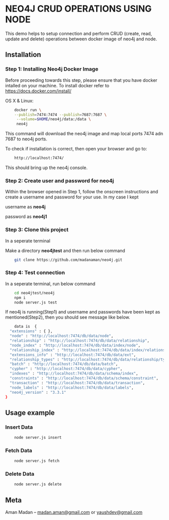 # NEO4J CRUD OPERATIONS USING NODE
 This demo helps to setup connection and perform CRUD (create, read, update and delete) operations between docker image of neo4j and node.


## Installation

### Step 1: Installing Neo4j Docker Image

Before proceeding towards this step, please ensure that you have docker intalled on your machine. 
To install docker refer to https://docs.docker.com/install/

OS X & Linux:

```sh
    docker run \
    --publish=7474:7474 --publish=7687:7687 \
     --volume=$HOME/neo4j/data:/data \
     neo4j
```
This command will download the neo4j image and map local ports 7474 adn 7687 to neo4j ports.

To check if installation is correct, then open your browser and go to:
```sh
    http://localhost:7474/
```
This should bring up the neo4j console.



### Step 2: Create user and password for neo4j
Within the browser opened in Step 1, follow the onscreen instructions and create a username and password for your use. In my case I kept

username as **neo4j**

password as **neo4j1**

### Step 3: Clone this project
In a seperate terminal

Make a directory **neo4jtest** and then run below command
```sh
    git clone https://github.com/madanaman/neo4j.git
```

### Step 4: Test connection
In a seperate terminal, run below command
```sh
    cd neo4jtest/neo4j
    npm i
    node server.js test
```
If neo4j is running(Step1) and username and passwords have been kept as mentioned(Step2), then you should see message like below.

```sh
    data is  {
  "extensions" : { },
  "node" : "http://localhost:7474/db/data/node",
  "relationship" : "http://localhost:7474/db/data/relationship",
  "node_index" : "http://localhost:7474/db/data/index/node",
  "relationship_index" : "http://localhost:7474/db/data/index/relationship",
  "extensions_info" : "http://localhost:7474/db/data/ext",
  "relationship_types" : "http://localhost:7474/db/data/relationship/types",
  "batch" : "http://localhost:7474/db/data/batch",
  "cypher" : "http://localhost:7474/db/data/cypher",
  "indexes" : "http://localhost:7474/db/data/schema/index",
  "constraints" : "http://localhost:7474/db/data/schema/constraint",
  "transaction" : "http://localhost:7474/db/data/transaction",
  "node_labels" : "http://localhost:7474/db/data/labels",
  "neo4j_version" : "3.3.1"
}

```

## Usage example

### Insert Data
```sh
    node server.js insert
```

### Fetch Data
```sh
    node server.js fetch
```

### Delete Data
```sh
    node server.js delete
```


## Meta

Aman Madan – madan.aman@gmail.com or yaushdev@gmail.com

